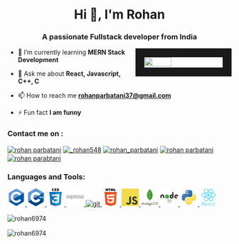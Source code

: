 


<h1 align="center">Hi 👋, I'm Rohan</h1>
<h3 align="center">A passionate Fullstack developer from India</h3>

<img src="https://cdn.dribbble.com/users/214929/screenshots/4366947/dribbble-shot_6.gif" width="35%" height="35%" align="right" border-radius="10px" border="20">

- 🌱 I’m currently learning **MERN Stack Development**

- 💬 Ask me about **React, Javascript, C++, C**

- 📫 How to reach me **rohanparbatani37@gmail.com**

- ⚡ Fun fact **I am funny**

<h3 align="left">Contact me on :</h3>
<p align="left">
<a href="https://www.linkedin.com/in/rohan-parbatani-3b9188318?utm_source=share&utm_campaign=share_via&utm_content=profile&utm_medium=android_app" target="blank"><img align="center" src="https://raw.githubusercontent.com/rahuldkjain/github-profile-readme-generator/master/src/images/icons/Social/linked-in-alt.svg" alt="rohan parbatani" height="30" width="40" /></a>
<a href="https://instagram.com/_rohan548" target="blank"><img align="center" src="https://raw.githubusercontent.com/rahuldkjain/github-profile-readme-generator/master/src/images/icons/Social/instagram.svg" alt="_rohan548" height="30" width="40" /></a>
<a href="https://www.codechef.com/users/cloud_sun_21" target="blank"><img align="center" src="https://cdn.jsdelivr.net/npm/simple-icons@3.1.0/icons/codechef.svg" alt="rohan_parbatani" height="30" width="40" /></a>
<a href="https://www.hackerrank.com/profile/rohanparbatani6" target="blank"><img align="center" src="https://raw.githubusercontent.com/rahuldkjain/github-profile-readme-generator/master/src/images/icons/Social/hackerrank.svg" alt="rohan parbatani" height="30" width="40" /></a>
<a href="https://leetcode.com/u/RohanParbatani/" target="blank"><img align="center" src="https://raw.githubusercontent.com/rahuldkjain/github-profile-readme-generator/master/src/images/icons/Social/leet-code.svg" alt="rohan parabtani" height="30" width="40" /></a>
</p>

<h3 align="left">Languages and Tools:</h3>
<p align="left"> <a href="https://www.cprogramming.com/" target="_blank" rel="noreferrer"> <img src="https://raw.githubusercontent.com/devicons/devicon/master/icons/c/c-original.svg" alt="c" width="40" height="40"/> </a> <a href="https://www.w3schools.com/cpp/" target="_blank" rel="noreferrer"> <img src="https://raw.githubusercontent.com/devicons/devicon/master/icons/cplusplus/cplusplus-original.svg" alt="cplusplus" width="40" height="40"/> </a> <a href="https://www.w3schools.com/css/" target="_blank" rel="noreferrer"> <img src="https://raw.githubusercontent.com/devicons/devicon/master/icons/css3/css3-original-wordmark.svg" alt="css3" width="40" height="40"/> </a> <a href="https://expressjs.com" target="_blank" rel="noreferrer"> <img src="https://raw.githubusercontent.com/devicons/devicon/master/icons/express/express-original-wordmark.svg" alt="express" width="40" height="40"/> </a> <a href="https://git-scm.com/" target="_blank" rel="noreferrer"> <img src="https://www.vectorlogo.zone/logos/git-scm/git-scm-icon.svg" alt="git" width="40" height="40"/> </a> <a href="https://www.w3.org/html/" target="_blank" rel="noreferrer"> <img src="https://raw.githubusercontent.com/devicons/devicon/master/icons/html5/html5-original-wordmark.svg" alt="html5" width="40" height="40"/> </a> <a href="https://developer.mozilla.org/en-US/docs/Web/JavaScript" target="_blank" rel="noreferrer"> <img src="https://raw.githubusercontent.com/devicons/devicon/master/icons/javascript/javascript-original.svg" alt="javascript" width="40" height="40"/> </a> <a href="https://www.mongodb.com/" target="_blank" rel="noreferrer"> <img src="https://raw.githubusercontent.com/devicons/devicon/master/icons/mongodb/mongodb-original-wordmark.svg" alt="mongodb" width="40" height="40"/> </a> <a href="https://nodejs.org" target="_blank" rel="noreferrer"> <img src="https://raw.githubusercontent.com/devicons/devicon/master/icons/nodejs/nodejs-original-wordmark.svg" alt="nodejs" width="40" height="40"/> </a> <a href="https://www.python.org" target="_blank" rel="noreferrer"> <img src="https://raw.githubusercontent.com/devicons/devicon/master/icons/python/python-original.svg" alt="python" width="40" height="40"/> </a> <a href="https://reactjs.org/" target="_blank" rel="noreferrer"> <img src="https://raw.githubusercontent.com/devicons/devicon/master/icons/react/react-original-wordmark.svg" alt="react" width="40" height="40"/> </a> </p>

<p><img align="center" src="https://github-readme-stats.vercel.app/api/top-langs?username=rohan6974&show_icons=true&locale=en&layout=compact" alt="rohan6974" /></p>

<p><img align="center" src="https://github-readme-streak-stats.herokuapp.com/?user=rohan6974&" alt="rohan6974" /></p>
